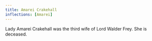 ```yaml
---
title: Amarei Crakehall
inflections: [Amarei]
---
```


Lady Amarei Crakehall was the third wife of Lord Walder Frey. She is deceased.


